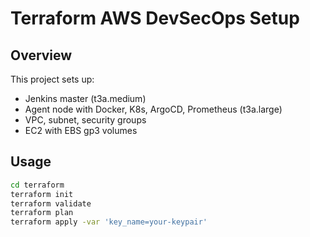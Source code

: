 # Terraform AWS DevSecOps Setup

## Overview

This project sets up:
- Jenkins master (t3a.medium)
- Agent node with Docker, K8s, ArgoCD, Prometheus (t3a.large)
- VPC, subnet, security groups
- EC2 with EBS gp3 volumes

## Usage

```bash
cd terraform
terraform init
terraform validate
terraform plan
terraform apply -var 'key_name=your-keypair'

